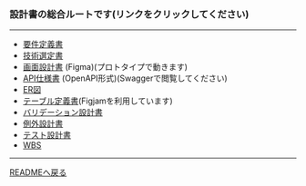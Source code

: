 ### 設計書の総合ルートです(リンクをクリックしてください)
***
- [要件定義書](requirement.md)
- [技術選定書](techSelection.md)
- [画面設計書](https://www.figma.com/design/PN0sopRyfthY6Wg1KMYneR/Links?node-id=368-11078&t=dc7rcGu1O78SJach-1) (Figma)(プロトタイプで動きます)
- [API仕様書](apidoc.yaml) (OpenAPI形式)(Swaggerで閲覧してください)
- [ER図](er.md)
- [テーブル定義書](https://dochttps://www.figma.com/board/LqQSjrjNWCCRsoZAheK6Tn/%E7%94%BB%E9%9D%A2%E9%81%B7%E7%A7%BB%E5%9B%B3-%E3%83%A6%E3%83%BC%E3%82%B6%E3%83%BC%E3%83%95%E3%83%AD%E3%83%BC%E5%9B%B3?node-id=4-27&t=Sb0yEix4bIhlOo2q-1)(Figjamを利用しています)
- [バリデーション設計書](https://docs.google.com/spreadsheets/d/1jfh4XFvajT3JjLGytK9GHodsaBh1peIUSf0R0QeJbcE/edit?usp=sharing)
- [例外設計書](https://docs.google.com/spreadsheets/d/1fv8wNNDkx_m9rIiu8QDmGtNwILAYrur8mOtUhFHrNY4/edit?usp=sharing)
- [テスト設計書](https://docs.google.com/spreadsheets/d/1S6HbHadiXYgfojZlGivRoFaMag1ApHLbE4QCj5zj84Q/edit?usp=sharing)
- [WBS](https://docs.google.com/spreadsheets/d/1Smp046Mii5aNEyOWJCYTsivFBipF_zTuo7FdmSGzpXQ/edit?usp=sharing)
***
[READMEへ戻る](../README.md)